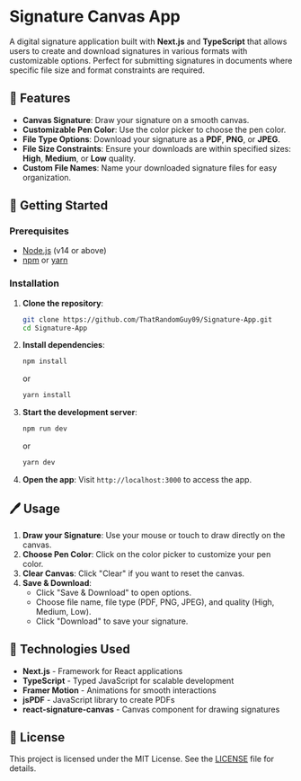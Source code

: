 # Signature Canvas App

A digital signature application built with **Next.js** and **TypeScript** that allows users to create and download signatures in various formats with customizable options. Perfect for submitting signatures in documents where specific file size and format constraints are required.

## 🌟 Features

- **Canvas Signature**: Draw your signature on a smooth canvas.
- **Customizable Pen Color**: Use the color picker to choose the pen color.
- **File Type Options**: Download your signature as a **PDF**, **PNG**, or **JPEG**.
- **File Size Constraints**: Ensure your downloads are within specified sizes: **High**, **Medium**, or **Low** quality.
- **Custom File Names**: Name your downloaded signature files for easy organization.

## 🚀 Getting Started

### Prerequisites
- [Node.js](https://nodejs.org/) (v14 or above)
- [npm](https://www.npmjs.com/) or [yarn](https://yarnpkg.com/)

### Installation

1. **Clone the repository**:
   ```bash
   git clone https://github.com/ThatRandomGuy09/Signature-App.git
   cd Signature-App
   ```

2. **Install dependencies**:
   ```bash
   npm install
   ```
   or
   ```bash
   yarn install
   ```

3. **Start the development server**:
   ```bash
   npm run dev
   ```
   or
   ```bash
   yarn dev
   ```

4. **Open the app**:
   Visit `http://localhost:3000` to access the app.

## 🖊️ Usage

1. **Draw your Signature**: Use your mouse or touch to draw directly on the canvas.
2. **Choose Pen Color**: Click on the color picker to customize your pen color.
3. **Clear Canvas**: Click "Clear" if you want to reset the canvas.
4. **Save & Download**: 
   - Click "Save & Download" to open options.
   - Choose file name, file type (PDF, PNG, JPEG), and quality (High, Medium, Low).
   - Click "Download" to save your signature.

## 🧩 Technologies Used

- **Next.js** - Framework for React applications
- **TypeScript** - Typed JavaScript for scalable development
- **Framer Motion** - Animations for smooth interactions
- **jsPDF** - JavaScript library to create PDFs
- **react-signature-canvas** - Canvas component for drawing signatures

## 📄 License

This project is licensed under the MIT License. See the [LICENSE](./LICENSE) file for details.





